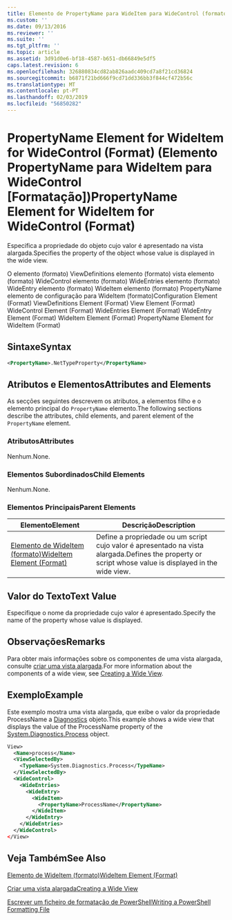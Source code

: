 ```yaml
---
title: Elemento de PropertyName para WideItem para WideControl (formato) | Documentos da Microsoft
ms.custom: ''
ms.date: 09/13/2016
ms.reviewer: ''
ms.suite: ''
ms.tgt_pltfrm: ''
ms.topic: article
ms.assetid: 3d91d0e6-bf18-4587-b651-db66849e5df5
caps.latest.revision: 6
ms.openlocfilehash: 326880834cd82ab826aadc409cd7a8f21cd36824
ms.sourcegitcommit: b6871f21bd666f9cd71dd336bb3f844cf472b56c
ms.translationtype: MT
ms.contentlocale: pt-PT
ms.lasthandoff: 02/03/2019
ms.locfileid: "56850282"
---
```

# <a name="propertyname-element-for-wideitem-for-widecontrol-format"></a><span data-ttu-id="6d644-102">PropertyName Element for WideItem for WideControl (Format) (Elemento PropertyName para WideItem para WideControl [Formatação])</span><span class="sxs-lookup"><span data-stu-id="6d644-102">PropertyName Element for WideItem for WideControl (Format)</span></span>

<span data-ttu-id="6d644-103">Especifica a propriedade do objeto cujo valor é apresentado na vista alargada.</span><span class="sxs-lookup"><span data-stu-id="6d644-103">Specifies the property of the object whose value is displayed in the wide view.</span></span>

<span data-ttu-id="6d644-104">O elemento (formato) ViewDefinitions elemento (formato) vista elemento (formato) WideControl elemento (formato) WideEntries elemento (formato) WideEntry elemento (formato) WideItem elemento (formato) PropertyName elemento de configuração para WideItem (formato)</span><span class="sxs-lookup"><span data-stu-id="6d644-104">Configuration Element (Format) ViewDefinitions Element (Format) View Element (Format) WideControl Element (Format) WideEntries Element (Format) WideEntry Element (Format) WideItem Element (Format) PropertyName Element for WideItem (Format)</span></span>

## <a name="syntax"></a><span data-ttu-id="6d644-105">Sintaxe</span><span class="sxs-lookup"><span data-stu-id="6d644-105">Syntax</span></span>

```xml
<PropertyName>.NetTypeProperty</PropertyName>
```

## <a name="attributes-and-elements"></a><span data-ttu-id="6d644-106">Atributos e Elementos</span><span class="sxs-lookup"><span data-stu-id="6d644-106">Attributes and Elements</span></span>

<span data-ttu-id="6d644-107">As secções seguintes descrevem os atributos, a elementos filho e o elemento principal do `PropertyName` elemento.</span><span class="sxs-lookup"><span data-stu-id="6d644-107">The following sections describe the attributes, child elements, and parent element of the `PropertyName` element.</span></span>

### <a name="attributes"></a><span data-ttu-id="6d644-108">Atributos</span><span class="sxs-lookup"><span data-stu-id="6d644-108">Attributes</span></span>

<span data-ttu-id="6d644-109">Nenhum.</span><span class="sxs-lookup"><span data-stu-id="6d644-109">None.</span></span>

### <a name="child-elements"></a><span data-ttu-id="6d644-110">Elementos Subordinados</span><span class="sxs-lookup"><span data-stu-id="6d644-110">Child Elements</span></span>

<span data-ttu-id="6d644-111">Nenhum.</span><span class="sxs-lookup"><span data-stu-id="6d644-111">None.</span></span>

### <a name="parent-elements"></a><span data-ttu-id="6d644-112">Elementos Principais</span><span class="sxs-lookup"><span data-stu-id="6d644-112">Parent Elements</span></span>

|<span data-ttu-id="6d644-113">Elemento</span><span class="sxs-lookup"><span data-stu-id="6d644-113">Element</span></span>|<span data-ttu-id="6d644-114">Descrição</span><span class="sxs-lookup"><span data-stu-id="6d644-114">Description</span></span>|
|-------------|-----------------|
|[<span data-ttu-id="6d644-115">Elemento de WideItem (formato)</span><span class="sxs-lookup"><span data-stu-id="6d644-115">WideItem Element (Format)</span></span>](./wideitem-element-for-widecontrol-format.md)|<span data-ttu-id="6d644-116">Define a propriedade ou um script cujo valor é apresentado na vista alargada.</span><span class="sxs-lookup"><span data-stu-id="6d644-116">Defines the property or script whose value is displayed in the wide view.</span></span>|

## <a name="text-value"></a><span data-ttu-id="6d644-117">Valor do Texto</span><span class="sxs-lookup"><span data-stu-id="6d644-117">Text Value</span></span>

<span data-ttu-id="6d644-118">Especifique o nome da propriedade cujo valor é apresentado.</span><span class="sxs-lookup"><span data-stu-id="6d644-118">Specify the name of the property whose value is displayed.</span></span>

## <a name="remarks"></a><span data-ttu-id="6d644-119">Observações</span><span class="sxs-lookup"><span data-stu-id="6d644-119">Remarks</span></span>

<span data-ttu-id="6d644-120">Para obter mais informações sobre os componentes de uma vista alargada, consulte [criar uma vista alargada](./creating-a-wide-view.md).</span><span class="sxs-lookup"><span data-stu-id="6d644-120">For more information about the components of a wide view, see [Creating a Wide View](./creating-a-wide-view.md).</span></span>

## <a name="example"></a><span data-ttu-id="6d644-121">Exemplo</span><span class="sxs-lookup"><span data-stu-id="6d644-121">Example</span></span>

<span data-ttu-id="6d644-122">Este exemplo mostra uma vista alargada, que exibe o valor da propriedade ProcessName a [Diagnostics](/dotnet/api/System.Diagnostics.Process) objeto.</span><span class="sxs-lookup"><span data-stu-id="6d644-122">This example shows a wide view that displays the value of the ProcessName property of the [System.Diagnostics.Process](/dotnet/api/System.Diagnostics.Process) object.</span></span>

```xml
View>
  <Name>process</Name>
  <ViewSelectedBy>
    <TypeName>System.Diagnostics.Process</TypeName>
  </ViewSelectedBy>
  <WideControl>
    <WideEntries>
      <WideEntry>
        <WideItem>
          <PropertyName>ProcessName</PropertyName>
        </WideItem>
      </WideEntry>
    </WideEntries>
  </WideControl>
</View>

```

## <a name="see-also"></a><span data-ttu-id="6d644-123">Veja Também</span><span class="sxs-lookup"><span data-stu-id="6d644-123">See Also</span></span>

[<span data-ttu-id="6d644-124">Elemento de WideItem (formato)</span><span class="sxs-lookup"><span data-stu-id="6d644-124">WideItem Element (Format)</span></span>](./wideitem-element-for-widecontrol-format.md)

[<span data-ttu-id="6d644-125">Criar uma vista alargada</span><span class="sxs-lookup"><span data-stu-id="6d644-125">Creating a Wide View</span></span>](./creating-a-wide-view.md)

[<span data-ttu-id="6d644-126">Escrever um ficheiro de formatação de PowerShell</span><span class="sxs-lookup"><span data-stu-id="6d644-126">Writing a PowerShell Formatting File</span></span>](./writing-a-powershell-formatting-file.md)
